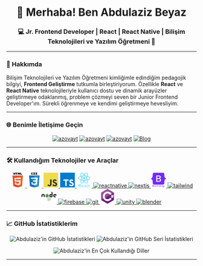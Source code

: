 <h1 align="center">👋 Merhaba! Ben Abdulaziz Beyaz</h1>
<h3 align="center">💻 Jr. Frontend Developer | React | React Native | Bilişim Teknolojileri ve Yazılım Öğretmeni 🚀</h3>

---

### 🌟 Hakkımda

Bilişim Teknolojileri ve Yazılım Öğretmeni kimliğimle edindiğim pedagojik bilgiyi, **Frontend Geliştirme** tutkumla birleştiriyorum. Özellikle **React** ve **React Native** teknolojileriyle kullanıcı dostu ve dinamik arayüzler geliştirmeye odaklanmış, problem çözmeyi seven bir Junior Frontend Developer'ım. Sürekli öğrenmeye ve kendimi geliştirmeye hevesliyim.

---

### 🌐 Benimle İletişime Geçin

<p align="center">
<a href="https://twitter.com/azovayt" target="_blank" rel="noopener noreferrer"><img align="center" src="https://raw.githubusercontent.com/rahuldkjain/github-profile-readme-generator/master/src/images/icons/Social/twitter.svg" alt="azovayt" height="30" width="40" /></a>
<a href="https://linkedin.com/in/azovayt" target="_blank" rel="noopener noreferrer"><img align="center" src="https://raw.githubusercontent.com/rahuldkjain/github-profile-readme-generator/master/src/images/icons/Social/linked-in-alt.svg" alt="azovayt" height="30" width="40" /></a>
<a href="https://instagram.com/azovayt" target="_blank" rel="noopener noreferrer"><img align="center" src="https://raw.githubusercontent.com/rahuldkjain/github-profile-readme-generator/master/src/images/icons/Social/instagram.svg" alt="azovayt" height="30" width="40" /></a>
<a href="https://azovayt.github.io/" target="_blank" rel="noopener noreferrer"><img align="center" src="https://img.icons8.com/color/48/000000/blogger.png" alt="Blog" height="30" width="40" /></a> </p>

---

### 🛠️ Kullandığım Teknolojiler ve Araçlar

<p align="center"> 
    <a href="https://www.w3.org/html/" target="_blank" rel="noopener noreferrer"> <img src="https://raw.githubusercontent.com/devicons/devicon/master/icons/html5/html5-original-wordmark.svg" alt="html5" width="40" height="40"/> </a> 
    <a href="https://www.w3schools.com/css/" target="_blank" rel="noopener noreferrer"> <img src="https://raw.githubusercontent.com/devicons/devicon/master/icons/css3/css3-original-wordmark.svg" alt="css3" width="40" height="40"/> </a> 
    <a href="https://developer.mozilla.org/en-US/docs/Web/JavaScript" target="_blank" rel="noopener noreferrer"> <img src="https://raw.githubusercontent.com/devicons/devicon/master/icons/javascript/javascript-original.svg" alt="javascript" width="40" height="40"/> </a> 
    <a href="https://www.typescriptlang.org/" target="_blank" rel="noopener noreferrer"> <img src="https://raw.githubusercontent.com/devicons/devicon/master/icons/typescript/typescript-original.svg" alt="typescript" width="40" height="40"/> </a> 
    <a href="https://reactjs.org/" target="_blank" rel="noopener noreferrer"> <img src="https://raw.githubusercontent.com/devicons/devicon/master/icons/react/react-original-wordmark.svg" alt="react" width="40" height="40"/> </a> 
    <a href="https://reactnative.dev/" target="_blank" rel="noopener noreferrer"> <img src="https://reactnative.dev/img/header_logo.svg" alt="reactnative" width="40" height="40"/> </a> 
    <a href="https://nextjs.org/" target="_blank" rel="noopener noreferrer"> <img src="https://cdn.worldvectorlogo.com/logos/nextjs-2.svg" alt="nextjs" width="40" height="40"/> </a> 
    <a href="https://getbootstrap.com" target="_blank" rel="noopener noreferrer"> <img src="https://raw.githubusercontent.com/devicons/devicon/master/icons/bootstrap/bootstrap-plain-wordmark.svg" alt="bootstrap" width="40" height="40"/> </a> 
    <a href="https://tailwindcss.com/" target="_blank" rel="noopener noreferrer"> <img src="https://www.vectorlogo.zone/logos/tailwindcss/tailwindcss-icon.svg" alt="tailwind" width="40" height="40"/> </a> 
    <a href="https://nodejs.org" target="_blank" rel="noopener noreferrer"> <img src="https://raw.githubusercontent.com/devicons/devicon/master/icons/nodejs/nodejs-original-wordmark.svg" alt="nodejs" width="40" height="40"/> </a> 
    <a href="https://firebase.google.com/" target="_blank" rel="noopener noreferrer"> <img src="https://www.vectorlogo.zone/logos/firebase/firebase-icon.svg" alt="firebase" width="40" height="40"/> </a> 
    <a href="https://git-scm.com/" target="_blank" rel="noopener noreferrer"> <img src="https://www.vectorlogo.zone/logos/git-scm/git-scm-icon.svg" alt="git" width="40" height="40"/> </a> 
    <a href="https://www.w3schools.com/cs/" target="_blank" rel="noopener noreferrer"> <img src="https://raw.githubusercontent.com/devicons/devicon/master/icons/csharp/csharp-original.svg" alt="csharp" width="40" height="40"/> </a> 
    <a href="https://unity.com/" target="_blank" rel="noopener noreferrer"> <img src="https://www.vectorlogo.zone/logos/unity3d/unity3d-icon.svg" alt="unity" width="40" height="40"/> </a> 
    <a href="https://www.blender.org/" target="_blank" rel="noopener noreferrer"> <img src="https://download.blender.org/branding/community/blender_community_badge_white.svg" alt="blender" width="40" height="40"/> </a> 
</p>

---

### 📈 GitHub İstatistiklerim

<p align="center">
    <img src="https://github-readme-stats.vercel.app/api?username=azovayt&show_icons=true&locale=en&theme=radical" alt="Abdulaziz'in GitHub İstatistikleri" />
    <img src="https://github-readme-streak-stats.herokuapp.com/?user=azovayt&theme=radical" alt="Abdulaziz'in GitHub Seri İstatistikleri" />
</p>
<p align="center">
    <img src="https://github-readme-stats.vercel.app/api/top-langs?username=azovayt&show_icons=true&locale=en&layout=compact&theme=radical" alt="Abdulaziz'in En Çok Kullandığı Diller" />
</p>

---
